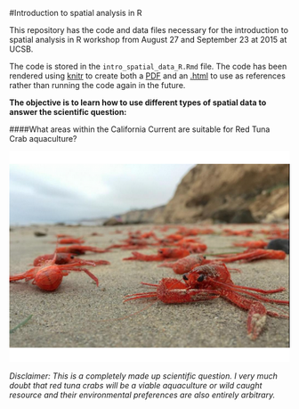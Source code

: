 #Introduction to spatial analysis in R

This repository has the code and data files necessary for the introduction to spatial analysis in R workshop from August 27 and September 23 at 2015 at UCSB.

The code is stored in the `intro_spatial_data_R.Rmd` file. The code has been rendered using [knitr](http://yihui.name/knitr/) to create both a [PDF](https://github.com/jafflerbach/spatial-analysis-R/blob/master/intro_spatial_data_R.pdf) and an [.html](https://cdn.rawgit.com/jafflerbach/spatial-analysis-R/master/intro_spatial_data_R.html) to use as references rather than running the code again in the future.

**The objective is to learn how to use different types of spatial data to answer the scientific question:**

####What areas within the California Current are suitable for Red Tuna Crab aquaculture?


![](./images/crab.png)

*Disclaimer: This is a completely made up scientific question. I very much doubt that red tuna crabs will be a viable aquaculture or wild caught resource and their environmental preferences are also entirely arbitrary.*
